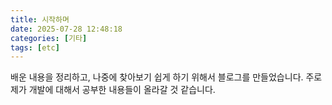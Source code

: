 ```yaml
---
title: 시작하며
date: 2025-07-28 12:48:18
categories: [기타]
tags: [etc]
---
```

배운 내용을 정리하고, 나중에 찾아보기 쉽게 하기 위해서 블로그를 만들었습니다.
주로 제가 개발에 대해서 공부한 내용들이 올라갈 것 같습니다.